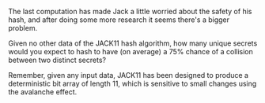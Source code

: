 The last computation has made Jack a little worried about the safety of his hash, and after doing some more research it seems there's a bigger problem.

Given no other data of the JACK11 hash algorithm, how many unique secrets would you expect to hash to have (on average) a 75% chance of a collision between two distinct secrets?

Remember, given any input data, JACK11 has been designed to produce a deterministic bit array of length 11, which is sensitive to small changes using the avalanche effect.